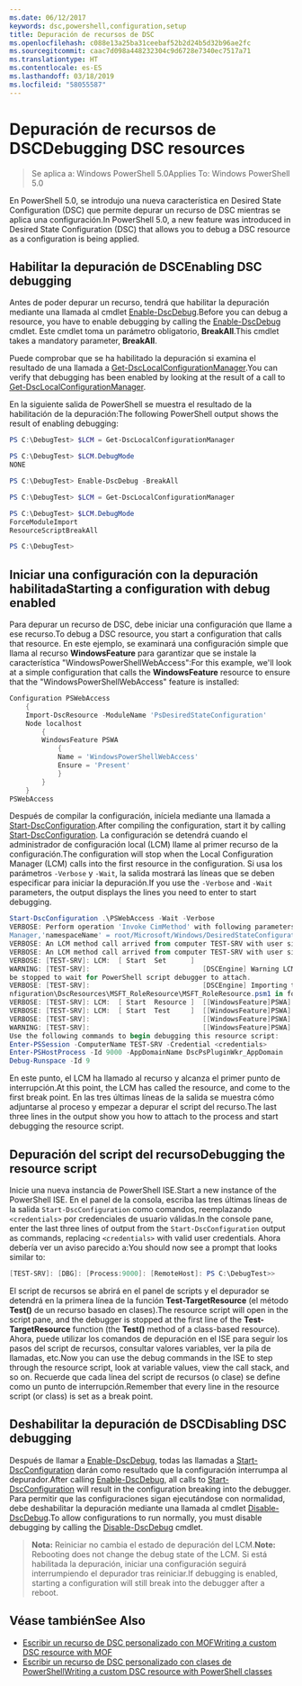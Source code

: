 ```yaml
---
ms.date: 06/12/2017
keywords: dsc,powershell,configuration,setup
title: Depuración de recursos de DSC
ms.openlocfilehash: c088e13a25ba31ceebaf52b2d24b5d32b96ae2fc
ms.sourcegitcommit: caac7d098a448232304c9d6728e7340ec7517a71
ms.translationtype: HT
ms.contentlocale: es-ES
ms.lasthandoff: 03/18/2019
ms.locfileid: "58055587"
---
```

# <a name="debugging-dsc-resources"></a><span data-ttu-id="befe7-103">Depuración de recursos de DSC</span><span class="sxs-lookup"><span data-stu-id="befe7-103">Debugging DSC resources</span></span>

> <span data-ttu-id="befe7-104">Se aplica a: Windows PowerShell 5.0</span><span class="sxs-lookup"><span data-stu-id="befe7-104">Applies To: Windows PowerShell 5.0</span></span>

<span data-ttu-id="befe7-105">En PowerShell 5.0, se introdujo una nueva característica en Desired State Configuration (DSC) que permite depurar un recurso de DSC mientras se aplica una configuración.</span><span class="sxs-lookup"><span data-stu-id="befe7-105">In PowerShell 5.0, a new feature was introduced in Desired State Configuration (DSC) that allows you to debug a DSC resource as a configuration is being applied.</span></span>

## <a name="enabling-dsc-debugging"></a><span data-ttu-id="befe7-106">Habilitar la depuración de DSC</span><span class="sxs-lookup"><span data-stu-id="befe7-106">Enabling DSC debugging</span></span>
<span data-ttu-id="befe7-107">Antes de poder depurar un recurso, tendrá que habilitar la depuración mediante una llamada al cmdlet [Enable-DscDebug](/powershell/module/PSDesiredStateConfiguration/Enable-DscDebug).</span><span class="sxs-lookup"><span data-stu-id="befe7-107">Before you can debug a resource, you have to enable debugging by calling the [Enable-DscDebug](/powershell/module/PSDesiredStateConfiguration/Enable-DscDebug) cmdlet.</span></span>
<span data-ttu-id="befe7-108">Este cmdlet toma un parámetro obligatorio, **BreakAll**.</span><span class="sxs-lookup"><span data-stu-id="befe7-108">This cmdlet takes a mandatory parameter, **BreakAll**.</span></span>

<span data-ttu-id="befe7-109">Puede comprobar que se ha habilitado la depuración si examina el resultado de una llamada a [Get-DscLocalConfigurationManager](/powershell/module/PSDesiredStateConfiguration/Get-DscLocalConfigurationManager).</span><span class="sxs-lookup"><span data-stu-id="befe7-109">You can verify that debugging has been enabled by looking at the result of a call to [Get-DscLocalConfigurationManager](/powershell/module/PSDesiredStateConfiguration/Get-DscLocalConfigurationManager).</span></span>

<span data-ttu-id="befe7-110">En la siguiente salida de PowerShell se muestra el resultado de la habilitación de la depuración:</span><span class="sxs-lookup"><span data-stu-id="befe7-110">The following PowerShell output shows the result of enabling debugging:</span></span>


```powershell
PS C:\DebugTest> $LCM = Get-DscLocalConfigurationManager

PS C:\DebugTest> $LCM.DebugMode
NONE

PS C:\DebugTest> Enable-DscDebug -BreakAll

PS C:\DebugTest> $LCM = Get-DscLocalConfigurationManager

PS C:\DebugTest> $LCM.DebugMode
ForceModuleImport
ResourceScriptBreakAll

PS C:\DebugTest>
```


## <a name="starting-a-configuration-with-debug-enabled"></a><span data-ttu-id="befe7-111">Iniciar una configuración con la depuración habilitada</span><span class="sxs-lookup"><span data-stu-id="befe7-111">Starting a configuration with debug enabled</span></span>
<span data-ttu-id="befe7-112">Para depurar un recurso de DSC, debe iniciar una configuración que llame a ese recurso.</span><span class="sxs-lookup"><span data-stu-id="befe7-112">To debug a DSC resource, you start a configuration that calls that resource.</span></span>
<span data-ttu-id="befe7-113">En este ejemplo, se examinará una configuración simple que llama al recurso **WindowsFeature** para garantizar que se instale la característica "WindowsPowerShellWebAccess":</span><span class="sxs-lookup"><span data-stu-id="befe7-113">For this example, we'll look at a simple configuration that calls the **WindowsFeature** resource to ensure that the "WindowsPowerShellWebAccess" feature is installed:</span></span>

```powershell
Configuration PSWebAccess
    {
    Import-DscResource -ModuleName 'PsDesiredStateConfiguration'
    Node localhost
        {
        WindowsFeature PSWA
            {
            Name = 'WindowsPowerShellWebAccess'
            Ensure = 'Present'
            }
        }
    }
PSWebAccess
```
<span data-ttu-id="befe7-114">Después de compilar la configuración, iníciela mediante una llamada a [Start-DscConfiguration](/powershell/module/psdesiredstateconfiguration/start-dscconfiguration).</span><span class="sxs-lookup"><span data-stu-id="befe7-114">After compiling the configuration, start it by calling [Start-DscConfiguration](/powershell/module/psdesiredstateconfiguration/start-dscconfiguration).</span></span>
<span data-ttu-id="befe7-115">La configuración se detendrá cuando el administrador de configuración local (LCM) llame al primer recurso de la configuración.</span><span class="sxs-lookup"><span data-stu-id="befe7-115">The configuration will stop when the Local Configuration Manager (LCM) calls into the first resource in the configuration.</span></span>
<span data-ttu-id="befe7-116">Si usa los parámetros `-Verbose` y `-Wait`, la salida mostrará las líneas que se deben especificar para iniciar la depuración.</span><span class="sxs-lookup"><span data-stu-id="befe7-116">If you use the `-Verbose` and `-Wait` parameters, the output displays the lines you need to enter to start debugging.</span></span>

```powershell
Start-DscConfiguration .\PSWebAccess -Wait -Verbose
VERBOSE: Perform operation 'Invoke CimMethod' with following parameters, ''methodName' = SendConfigurationApply,'className' = MSFT_DSCLocalConfiguration
Manager,'namespaceName' = root/Microsoft/Windows/DesiredStateConfiguration'.
VERBOSE: An LCM method call arrived from computer TEST-SRV with user sid S-1-5-21-2127521184-1604012920-1887927527-108583.
VERBOSE: An LCM method call arrived from computer TEST-SRV with user sid S-1-5-21-2127521184-1604012920-1887927527-108583.
VERBOSE: [TEST-SRV]: LCM:  [ Start  Set      ]
WARNING: [TEST-SRV]:                            [DSCEngine] Warning LCM is in Debug 'ResourceScriptBreakAll' mode.  Resource script processing will
be stopped to wait for PowerShell script debugger to attach.
VERBOSE: [TEST-SRV]:                            [DSCEngine] Importing the module C:\WINDOWS\system32\WindowsPowerShell\v1.0\Modules\PSDesiredStateCo
nfiguration\DscResources\MSFT_RoleResource\MSFT_RoleResource.psm1 in force mode.
VERBOSE: [TEST-SRV]: LCM:  [ Start  Resource ]  [[WindowsFeature]PSWA]
VERBOSE: [TEST-SRV]: LCM:  [ Start  Test     ]  [[WindowsFeature]PSWA]
VERBOSE: [TEST-SRV]:                            [[WindowsFeature]PSWA] Importing the module MSFT_RoleResource in force mode.
WARNING: [TEST-SRV]:                            [[WindowsFeature]PSWA] Resource is waiting for PowerShell script debugger to attach.
Use the following commands to begin debugging this resource script:
Enter-PSSession -ComputerName TEST-SRV -Credential <credentials>
Enter-PSHostProcess -Id 9000 -AppDomainName DscPsPluginWkr_AppDomain
Debug-Runspace -Id 9
```
<span data-ttu-id="befe7-117">En este punto, el LCM ha llamado al recurso y alcanza el primer punto de interrupción.</span><span class="sxs-lookup"><span data-stu-id="befe7-117">At this point, the LCM has called the resource, and come to the first break point.</span></span>
<span data-ttu-id="befe7-118">En las tres últimas líneas de la salida se muestra cómo adjuntarse al proceso y empezar a depurar el script del recurso.</span><span class="sxs-lookup"><span data-stu-id="befe7-118">The last three lines in the output show you how to attach to the process and start debugging the resource script.</span></span>

## <a name="debugging-the-resource-script"></a><span data-ttu-id="befe7-119">Depuración del script del recurso</span><span class="sxs-lookup"><span data-stu-id="befe7-119">Debugging the resource script</span></span>

<span data-ttu-id="befe7-120">Inicie una nueva instancia de PowerShell ISE.</span><span class="sxs-lookup"><span data-stu-id="befe7-120">Start a new instance of the PowerShell ISE.</span></span>
<span data-ttu-id="befe7-121">En el panel de la consola, escriba las tres últimas líneas de la salida `Start-DscConfiguration` como comandos, reemplazando `<credentials>` por credenciales de usuario válidas.</span><span class="sxs-lookup"><span data-stu-id="befe7-121">In the console pane, enter the last three lines of output from the `Start-DscConfiguration` output as commands, replacing `<credentials>` with valid user credentials.</span></span>
<span data-ttu-id="befe7-122">Ahora debería ver un aviso parecido a:</span><span class="sxs-lookup"><span data-stu-id="befe7-122">You should now see a prompt that looks similar to:</span></span>

```powershell
[TEST-SRV]: [DBG]: [Process:9000]: [RemoteHost]: PS C:\DebugTest>>
```

<span data-ttu-id="befe7-123">El script de recursos se abrirá en el panel de scripts y el depurador se detendrá en la primera línea de la función **Test-TargetResource** (el método **Test()** de un recurso basado en clases).</span><span class="sxs-lookup"><span data-stu-id="befe7-123">The resource script will open in the script pane, and the debugger is stopped at the first line of the **Test-TargetResource** function (the **Test()** method of a class-based resource).</span></span>
<span data-ttu-id="befe7-124">Ahora, puede utilizar los comandos de depuración en el ISE para seguir los pasos del script de recursos, consultar valores variables, ver la pila de llamadas, etc.</span><span class="sxs-lookup"><span data-stu-id="befe7-124">Now you can use the debug commands in the ISE to step through the resource script, look at variable values, view the call stack, and so on.</span></span> <span data-ttu-id="befe7-125">Recuerde que cada línea del script de recursos (o clase) se define como un punto de interrupción.</span><span class="sxs-lookup"><span data-stu-id="befe7-125">Remember that every line in the resource script (or class) is set as a break point.</span></span>

## <a name="disabling-dsc-debugging"></a><span data-ttu-id="befe7-126">Deshabilitar la depuración de DSC</span><span class="sxs-lookup"><span data-stu-id="befe7-126">Disabling DSC debugging</span></span>

<span data-ttu-id="befe7-127">Después de llamar a [Enable-DscDebug](/powershell/module/PSDesiredStateConfiguration/Enable-DscDebug), todas las llamadas a [Start-DscConfiguration](/powershell/module/psdesiredstateconfiguration/start-dscconfiguration) darán como resultado que la configuración interrumpa al depurador.</span><span class="sxs-lookup"><span data-stu-id="befe7-127">After calling [Enable-DscDebug](/powershell/module/PSDesiredStateConfiguration/Enable-DscDebug), all calls to [Start-DscConfiguration](/powershell/module/psdesiredstateconfiguration/start-dscconfiguration) will result in the configuration breaking into the debugger.</span></span> <span data-ttu-id="befe7-128">Para permitir que las configuraciones sigan ejecutándose con normalidad, debe deshabilitar la depuración mediante una llamada al cmdlet [Disable-DscDebug](/powershell/module/PSDesiredStateConfiguration/Disable-DscDebug).</span><span class="sxs-lookup"><span data-stu-id="befe7-128">To allow configurations to run normally, you must disable debugging by calling the [Disable-DscDebug](/powershell/module/PSDesiredStateConfiguration/Disable-DscDebug) cmdlet.</span></span>

><span data-ttu-id="befe7-129">**Nota:** Reiniciar no cambia el estado de depuración del LCM.</span><span class="sxs-lookup"><span data-stu-id="befe7-129">**Note:** Rebooting does not change the debug state of the LCM.</span></span> <span data-ttu-id="befe7-130">Si está habilitada la depuración, iniciar una configuración seguirá interrumpiendo el depurador tras reiniciar.</span><span class="sxs-lookup"><span data-stu-id="befe7-130">If debugging is enabled, starting a configuration will still break into the debugger after a reboot.</span></span>

## <a name="see-also"></a><span data-ttu-id="befe7-131">Véase también</span><span class="sxs-lookup"><span data-stu-id="befe7-131">See Also</span></span>

- [<span data-ttu-id="befe7-132">Escribir un recurso de DSC personalizado con MOF</span><span class="sxs-lookup"><span data-stu-id="befe7-132">Writing a custom DSC resource with MOF</span></span>](../resources/authoringResourceMOF.md)
- [<span data-ttu-id="befe7-133">Escribir un recurso de DSC personalizado con clases de PowerShell</span><span class="sxs-lookup"><span data-stu-id="befe7-133">Writing a custom DSC resource with PowerShell classes</span></span>](../resources/authoringResourceClass.md)
